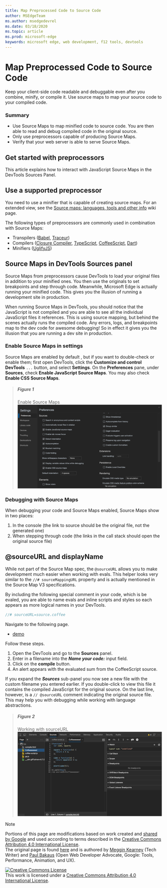 ```yaml
---
title: Map Preprocessed Code to Source Code
author: MSEdgeTeam
ms.author: msedgedevrel
ms.date: 03/18/2020
ms.topic: article
ms.prod: microsoft-edge
keywords: microsoft edge, web development, f12 tools, devtools
---
```

<!-- Copyright Meggin Kearney and Paul Bakaus

   Licensed under the Apache License, Version 2.0 (the "License");
   you may not use this file except in compliance with the License.
   You may obtain a copy of the License at

       https://www.apache.org/licenses/LICENSE-2.0

   Unless required by applicable law or agreed to in writing, software
   distributed under the License is distributed on an "AS IS" BASIS,
   WITHOUT WARRANTIES OR CONDITIONS OF ANY KIND, either express or implied.
   See the License for the specific language governing permissions and
   limitations under the License.  -->  





# Map Preprocessed Code to Source Code   




Keep your client-side code readable and debuggable even after you combine, minify, or compile it.  Use source maps to map your source code to your compiled code.  

### Summary  

*   Use Source Maps to map minified code to source code. You are then able to read and debug compiled code in the original source.  
*   Only use preprocessors capable of producing Source Maps.  
*   Verify that your web server is able to serve Source Maps.  

<!--todo: add link to preprocessors capable of producing Source Maps when section is available -->  
<!--[]: /web/tools/setup/setup-preprocessors?#supported_preprocessors ""  -->  

## Get started with preprocessors  

This article explains how to interact with JavaScript Source Maps in the DevTools Sources Panel.  <!--For a first overview of what preprocessors are, how each may help, and how Source Maps work; see Set Up CSS & JS Preprocessors.  -->  

<!--todo: add link to Set Up CSS & JS Preprocessors when section is available -->  
<!--[]: /web/tools/setup/setup-preprocessors#debugging-and-editing-preprocessed-content ""  -->  

## Use a supported preprocessor  

You need to use a minifier that is capable of creating source maps.  <!--For the most popular options, see the preprocessor support section.  -->  For an extended view, see the [Source maps: languages, tools and other info][GitHubWikiSourceMapsLanguagesTools] wiki page.  

<!--todo: add link to see the preprocessor support section when section is available -->  
<!--[]: /web/tools/setup/setup-preprocessors?#supported_preprocessors ""  -->  

The following types of preprocessors are commonly used in combination with Source Maps:  

*   Transpilers \([Babel][BabelJS], [Traceur][GitHubWikiGoogleTraceurCompiler]\)  
*   Compilers \([Closure Compiler][GitHubGoogleClosureCompiler], [TypeScript][TypeScriptMain], [CoffeeScript][CoffeeScriptMain], [Dart][DartMain]\)  
*   Minifiers \([UglifyJS][GitHubMishooUglifyJS]\)  

## Source Maps in DevTools Sources panel  

Source Maps from preprocessors cause DevTools to load your original files in addition to your minified ones.  You then use the originals to set breakpoints and step through code.  Meanwhile, Microsoft Edge is actually running your minified code. This gives you the illusion of running a development site in production.  

When running Source Maps in DevTools, you should notice that the JavaScript is not compiled and you are able to see all the individual JavaScript files it references.  This is using source mapping, but behind the scenes actually runs the compiled code.  Any errors, logs, and breakpoints map to the dev code for awesome debugging!  So in effect it gives you the illusion that you are running a dev site in production.  

### Enable Source Maps in settings  

Source Maps are enabled by default <!--\(as of Microsoft Edge 39\)-->, but if you want to double-check or enable them; first open DevTools, click the **Customize and control DevTools** `...` button, and select **Settings**.  On the **Preferences** pane, under **Sources**, check **Enable JavaScript Source Maps**.  You may also check **Enable CSS Source Maps**.  

> ##### Figure 1  
> Enable Source Maps  
> ![Enable Source Maps][ImageSourceMaps]  

### Debugging with Source Maps  

When debugging your code and Source Maps enabled, Source Maps show in two places:  

1.  In the console \(the link to source should be the original file, not the generated one\)  
1.  When stepping through code \(the links in the call stack should open the original source file\)  

<!--todo: add link to debugging your code when section is available -->  
<!--[DebugBreakpointsStepCode]: https://docs.microsoft.com/microsoft-edge/devtools-guide-chromium/debug/breakpoints/step-code ""  -->  

## @sourceURL and displayName  

While not part of the Source Map spec, the `@sourceURL` allows you to make development much easier when working with evals.  This helper looks very similar to the `//# sourceMappingURL` property and is actually mentioned in the Source Map V3 specifications.  

By including the following special comment in your code, which is be evaled, you are able to name evals and inline scripts and styles so each appears as more logical names in your DevTools.  

```javascript
//# sourceURL=source.coffee
```  

Navigate to the following page.  

*   [demo][CssNinjaDemoSourceMapping]

Follow these steps.  

1.  Open the DevTools and go to the **Sources** panel.  
1.  Enter in a filename into the **_Name your code:_** input field.  
1.  Click on the **compile** button.  
1.  An alert appears with the evaluated sum from the CoffeeScript source.  

If you expand the **_Sources_** sub-panel you now see a new file with the custom filename you entered earlier.  If you double-click to view this file it contains the compiled JavaScript for the original source.  On the last line, however, is a `// @sourceURL` comment indicating the original source file.  This may help you with debugging while working with language abstractions.  

> ##### Figure 2
> Working with sourceURL  
> ![Working with sourceURL][ImageCoffeeScript]  

<!--## Feedback   -->  



<!-- image links -->  

[ImageSourceMaps]: /microsoft-edge/devtools-guide-chromium/media/javascript-settings-preferences-sources-enable-javascript-source-maps.msft.png "Figure 1: Enable Source Maps"  
[ImageCoffeeScript]: /microsoft-edge/devtools-guide-chromium/media/javascript-sources-page-coffeeeeeeee.msft.png "Figure 2: Working with sourceURL"  

<!-- links -->  

[BabelJS]: https://babeljs.io "Babel is a JavaScript compiler"  
[CoffeeScriptMain]: https://coffeescript.org "CoffeeScript"  
[CssNinjaDemoSourceMapping]: https://www.thecssninja.com/demo/source_mapping/compile.html "A simple example of //# sourceURL eval naming"  
[DartMain]: https://www.dartlang.org "Dart programming language"  
[GitHubGoogleClosureCompiler]: https://github.com/google/closure-compiler "google/closure-compiler | GitHub"  
[GitHubMishooUglifyJS]: https://github.com/mishoo/UglifyJS "mishoo/UglifyJS | GitHub"  
[GitHubWikiSourceMapsLanguagesTools]: https://github.com/ryanseddon/source-map/wiki/Source-maps:-languages,-tools-and-other-info "Source maps: languages, tools and other info | GitHub wiki"  
[GitHubWikiGoogleTraceurCompiler]: https://github.com/google/traceur-compiler/wiki/Getting-Started "Getting Started - google/traceur-compiler | GitHub wiki"  
[TypeScriptMain]: https://www.typescriptlang.org "TypeScript"  

> [!NOTE]
> Portions of this page are modifications based on work created and [shared by Google][GoogleSitePolicies] and used according to terms described in the [Creative Commons Attribution 4.0 International License][CCA4IL].  
> The original page is found [here](https://developers.google.com/web/tools/chrome-devtools/javascript/source-maps) and is authored by [Meggin Kearney][MegginKearney] \(Tech Writer\) and [Paul Bakaus][PaulBakaus] \(Open Web Developer Advocate, Google: Tools, Performance, Animation, and UX\).  

[![Creative Commons License][CCby4Image]][CCA4IL]  
This work is licensed under a [Creative Commons Attribution 4.0 International License][CCA4IL].  

[CCA4IL]: https://creativecommons.org/licenses/by/4.0  
[CCby4Image]: https://i.creativecommons.org/l/by/4.0/88x31.png  
[GoogleSitePolicies]: https://developers.google.com/terms/site-policies  
[KayceBasques]: https://developers.google.com/web/resources/contributors/kaycebasques  
[MegginKearney]: https://developers.google.com/web/resources/contributors/megginkearney  
[PaulBakaus]: https://developers.google.com/web/resources/contributors/pbakaus  
